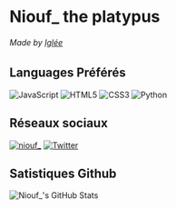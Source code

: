 # Niouf_ the platypus

<h6>Made by <a href="https://github.com/iglee42">Iglée</a></h6>

<h2>Languages Préférés</h2>
<p>
  <img alt="JavaScript" src="https://img.shields.io/badge/JavaScript-323330?style=for-the-badge&logo=javascript&logoColor=F7DF1E"/>
  <img alt="HTML5" src="https://img.shields.io/badge/html5-%23E34F26.svg?style=for-the-badge&logo=html5&logoColor=white"/>
  <img alt="CSS3" src="https://img.shields.io/badge/css3-%231572B6.svg?style=for-the-badge&logo=css3&logoColor=white"/>
  <img alt="Python" src="https://img.shields.io/badge/Python-F7CC40?style=for-the-badge&logo=python&logoColor=376E9D"/>
</p>

<h2>Réseaux sociaux</h2>
  <a href="https://discord.gg/rBTB28hskA"><img alt="niouf_" src="https://img.shields.io/badge/Discord-%237289DA.svg?style=for-the-badge&logo=discord&logoColor=white" target="_blank"/></a>
  <a href="https://twitter.com/Niouf07_"><img alt="Twitter" src="https://img.shields.io/badge/Twitter-%231DA1F2.svg?style=for-the-badge&logo=Twitter&logoColor=white" target="_blank"/></a>

<h2>Satistiques Github</h2>
<img align="left" alt="Niouf_'s GitHub Stats" src="https://github-readme-stats.vercel.app/api?username=niouf07&show_icons=true&theme=tokyonight" />



